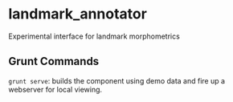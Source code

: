 # landmark_annotator
Experimental interface for landmark morphometrics

## Grunt Commands ##

`grunt serve`: builds the component using demo data and fire up a webserver for local viewing.